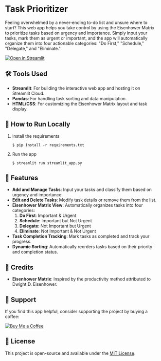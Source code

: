 # Task Prioritizer
Feeling overwhelmed by a never-ending to-do list and unsure where to start? This web app helps you take control by using the Eisenhower Matrix to prioritize tasks based on urgency and importance. Simply input your tasks, mark them as urgent or important, and the app will automatically organize them into four actionable categories: "Do First," "Schedule," "Delegate," and "Eliminate."

[![Open in Streamlit](https://static.streamlit.io/badges/streamlit_badge_black_white.svg)](https://taskprioritizer.streamlit.app/)

## 🛠️ Tools Used

- **Streamlit**: For building the interactive web app and hosting it on Streamlit Cloud.
- **Pandas**: For handling task sorting and data manipulation.
- **HTML/CSS**: For customizing the Eisenhower Matrix layout and task display.

## 🚀 How to Run Locally


1. Install the requirements

   ```
   $ pip install -r requirements.txt
   ```

2. Run the app

   ```
   $ streamlit run streamlit_app.py
   ```

## 📄 Features

- **Add and Manage Tasks**: Input your tasks and classify them based on urgency and importance.
- **Edit and Delete Tasks**: Modify task details or remove them from the list.
- **Eisenhower Matrix View**: Automatically organizes tasks into four categories:
   1. **Do First**: Important & Urgent
   2. **Schedule**: Important but Not Urgent
   3. **Delegate**: Not Important but Urgent
   4. **Eliminate**: Not Important & Not Urgent
- **Task Completion Tracking**: Mark tasks as completed and track your progress.
- **Dynamic Sorting**: Automatically reorders tasks based on their priority and completion status.

## 👥 Credits

- **Eisenhower Matrix**: Inspired by the productivity method attributed to Dwight D. Eisenhower.

## 🐝 Support

If you find this app helpful, consider supporting the project by buying a coffee:

[![Buy Me a Coffee](https://storage.ko-fi.com/cdn/kofi5.png?v=6)](https://ko-fi.com/R5R71CFRC2)

## 📝 License

This project is open-source and available under the [MIT License](LICENSE).
